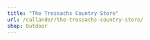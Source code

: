 ```yaml
---
title: "The Trossachs Country Store"
url: /callander/the-trossachs-country-store/
shop: Outdoor
---
```

